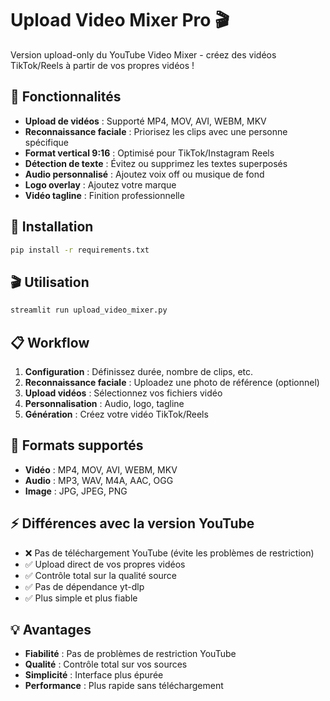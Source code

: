 # Upload Video Mixer Pro 🎬

Version upload-only du YouTube Video Mixer - créez des vidéos TikTok/Reels à partir de vos propres vidéos !

## 🚀 Fonctionnalités

- **Upload de vidéos** : Supporté MP4, MOV, AVI, WEBM, MKV
- **Reconnaissance faciale** : Priorisez les clips avec une personne spécifique
- **Format vertical 9:16** : Optimisé pour TikTok/Instagram Reels
- **Détection de texte** : Évitez ou supprimez les textes superposés
- **Audio personnalisé** : Ajoutez voix off ou musique de fond
- **Logo overlay** : Ajoutez votre marque
- **Vidéo tagline** : Finition professionnelle

## 🔧 Installation

```bash
pip install -r requirements.txt
```

## 🎬 Utilisation

```bash
streamlit run upload_video_mixer.py
```

## 📋 Workflow

1. **Configuration** : Définissez durée, nombre de clips, etc.
2. **Reconnaissance faciale** : Uploadez une photo de référence (optionnel)
3. **Upload vidéos** : Sélectionnez vos fichiers vidéo
4. **Personnalisation** : Audio, logo, tagline
5. **Génération** : Créez votre vidéo TikTok/Reels

## 🎯 Formats supportés

- **Vidéo** : MP4, MOV, AVI, WEBM, MKV
- **Audio** : MP3, WAV, M4A, AAC, OGG  
- **Image** : JPG, JPEG, PNG

## ⚡ Différences avec la version YouTube

- ❌ Pas de téléchargement YouTube (évite les problèmes de restriction)
- ✅ Upload direct de vos propres vidéos
- ✅ Contrôle total sur la qualité source
- ✅ Pas de dépendance yt-dlp
- ✅ Plus simple et plus fiable

## 💡 Avantages

- **Fiabilité** : Pas de problèmes de restriction YouTube
- **Qualité** : Contrôle total sur vos sources
- **Simplicité** : Interface plus épurée
- **Performance** : Plus rapide sans téléchargement